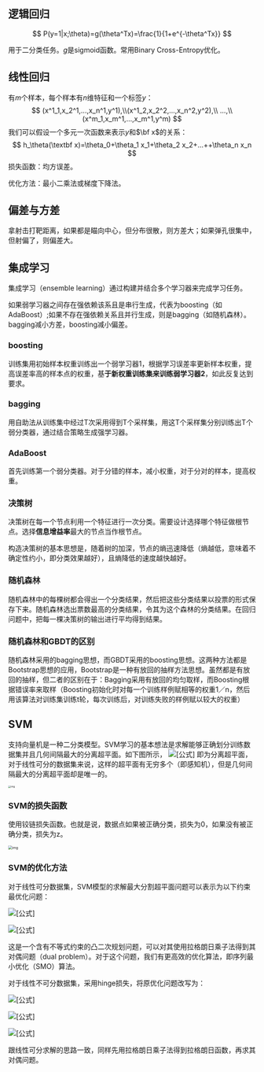 ## 逻辑回归

$$
P(y=1|x;\theta)=g(\theta^Tx)=\frac{1}{1+e^{-\theta^Tx}}
$$

用于二分类任务。$g$是sigmoid函数。常用Binary Cross-Entropy优化。

## 线性回归

有$m$个样本，每个样本有$n$维特征和一个标签$y$：
$$
(x^1_1,x_2^1,...,x_n^1,y^1),\\(x^1_2,x_2^2,...,x_n^2,y^2),\\
...,\\
(x^m_1,x_m^1,...,x_m^1,y^m)
$$
我们可以假设一个多元一次函数来表示$y$和$\bf x$的关系：
$$
h_\theta(\textbf x)=\theta_0+\theta_1 x_1+\theta_2 x_2+...++\theta_n x_n
$$
损失函数：均方误差。

优化方法：最小二乘法或梯度下降法。

## 偏差与方差

拿射击打靶距离，如果都是瞄向中心，但分布很散，则方差大；如果弹孔很集中，但射偏了，则偏差大。

## 集成学习

集成学习（ensemble learning）通过构建并结合多个学习器来完成学习任务。

如果弱学习器之间存在强依赖该系且是串行生成，代表为boosting（如AdaBoost）;如果不存在强依赖关系且并行生成，则是bagging（如随机森林）。bagging减小方差，boosting减小偏差。

### boosting

训练集用初始样本权重训练出一个弱学习器1，根据学习误差率更新样本权重，提高误差率高的样本点的权重，基**于新权重训练集来训练弱学习器2**，如此反复达到要求。

### bagging

用自助法从训练集中经过T次采用得到T个采样集，用这T个采样集分别训练出T个弱分类器，通过结合策略生成强学习器。

### AdaBoost

首先训练第一个弱分类器。对于分错的样本，减小权重，对于分对的样本，提高权重。

### 决策树

决策树在每一个节点利用一个特征进行一次分类。需要设计选择哪个特征做根节点。选择**信息增益率**最大的节点当作根节点。

构造决策树的基本思想是，随着树的加深，节点的熵迅速降低（熵越低，意味着不确定性约小，即分类效果越好），且熵降低的速度越快越好。

### 随机森林

随机森林中的每棵树都会得出一个分类结果，然后把这些分类结果以投票的形式保存下来。随机森林选出票数最高的分类结果，令其为这个森林的分类结果。在回归问题中，把每一棵决策树的输出进行平均得到结果。

### 随机森林和GBDT的区别

随机森林采用的bagging思想，而GBDT采用的boosting思想。这两种方法都是Bootstrap思想的应用，Bootstrap是一种有放回的抽样方法思想。虽然都是有放回的抽样，但二者的区别在于：Bagging采用有放回的均匀取样，而Boosting根据错误率来取样（Boosting初始化时对每一个训练样例赋相等的权重1／n，然后用该算法对训练集训练t轮，每次训练后，对训练失败的样例赋以较大的权重）

## SVM

支持向量机是一种二分类模型。SVM学习的基本想法是求解能够正确划分训练数据集并且几何间隔最大的分离超平面。如下图所示， ![[公式]](https://www.zhihu.com/equation?tex=+%5Cboldsymbol%7Bw%7D%5Ccdot+x%2Bb%3D0+) 即为分离超平面，对于线性可分的数据集来说，这样的超平面有无穷多个（即感知机），但是几何间隔最大的分离超平面却是唯一的。

<img src="https://pic1.zhimg.com/80/v2-197913c461c1953c30b804b4a7eddfcc_1440w.jpg" alt="img" style="zoom:33%;" />

### SVM的损失函数

使用铰链损失函数。也就是说，数据点如果被正确分类，损失为0，如果没有被正确分类，损失为z。

<img src="https://upload-images.jianshu.io/upload_images/4155986-bc24e44cce20669b.png?imageMogr2/auto-orient/strip|imageView2/2/w/610/format/webp" alt="img" style="zoom: 50%;" />

### SVM的优化方法

对于线性可分数据集，SVM模型的求解最大分割超平面问题可以表示为以下约束最优化问题：

![[公式]](https://www.zhihu.com/equation?tex=+%5Cunderset%7B%5Cboldsymbol%7Bw%2C%7Db%7D%7B%5Cmin%7D%5C+%5Cfrac%7B1%7D%7B2%7D%5ClVert+%5Cboldsymbol%7Bw%7D+%5CrVert+%5E2+)

![[公式]](https://www.zhihu.com/equation?tex=+s.t.%5C+%5C+y_i%5Cleft%28+%5Cboldsymbol%7Bw%7D%5Ccdot+%5Cboldsymbol%7Bx%7D_%7B%5Cboldsymbol%7Bi%7D%7D%2Bb+%5Cright%29+%5Cge+1%2C%5C+i%3D1%2C2%2C...%2CN+)

这是一个含有不等式约束的凸二次规划问题，可以对其使用拉格朗日乘子法得到其对偶问题（dual problem）。对于这个问题，我们有更高效的优化算法，即序列最小优化（SMO）算法。

对于线性不可分数据集，采用hinge损失，将原优化问题改写为：

![[公式]](https://www.zhihu.com/equation?tex=%5Cunderset%7B%5Cboldsymbol%7Bw%2C%7Db%2C%5Cxi+_i%7D%7B%5Cmin%7D%5C+%5Cfrac%7B1%7D%7B2%7D%5ClVert+%5Cboldsymbol%7Bw%7D+%5CrVert+%5E2%2BC%5Csum_%7Bi%3D1%7D%5Em%7B%5Cxi+_i%7D+)

![[公式]](https://www.zhihu.com/equation?tex=+s.t.%5C+%5C+y_i%5Cleft%28+%5Cboldsymbol%7Bw%7D%5Ccdot+%5Cboldsymbol%7Bx%7D_%7B%5Cboldsymbol%7Bi%7D%7D%2Bb+%5Cright%29+%5Cge+1-%5Cxi+_i+)

![[公式]](https://www.zhihu.com/equation?tex=+%5C+%5C+%5C+%5C+%5C+%5Cxi+_i%5Cge+0%5C+%2C%5C+i%3D1%2C2%2C...%2CN+)

跟线性可分求解的思路一致，同样先用拉格朗日乘子法得到拉格朗日函数，再求其对偶问题。